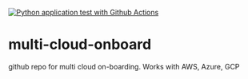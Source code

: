 [![Python application test with Github Actions](https://github.com/ashishapte/multi-cloud-onboard/actions/workflows/main.yml/badge.svg)](https://github.com/ashishapte/multi-cloud-onboard/actions/workflows/main.yml)

# multi-cloud-onboard
github repo for multi cloud on-boarding. Works with AWS, Azure, GCP
